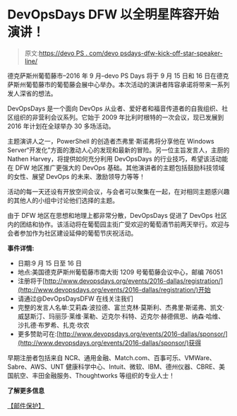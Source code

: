 # DevOpsDays DFW 以全明星阵容开始演讲！

> 原文:[https://devo PS . com/devo psdays-dfw-kick-off-star-speaker-line/](https://devops.com/devopsdays-dfw-kick-off-star-speaker-lineup/)

德克萨斯州葡萄藤市–2016 年 9 月–devo PS Days 将于 9 月 15 日和 16 日在德克萨斯州葡萄藤市的葡萄藤会展中心举办。本次活动的演讲者阵容承诺将带来一系列发人深省的想法。

DevOpsDays 是一个面向 DevOps 从业者、爱好者和福音传道者的自我组织、社区组织的非营利会议系列。它始于 2009 年比利时根特的一次会议，现已发展到 2016 年计划在全球举办 30 多场活动。

主题演讲人之一，PowerShell 的创造者杰弗里·斯诺弗将分享他在 Windows Server“开发化”方面的激动人心的发现和最新的冒险。另一位主旨发言人，主厨的 Nathen Harvey，将提供如何充分利用 DevOpsDays 的行业技巧，希望该活动能在 DFW 地区推广更强大的 DevOps 基础。其他演讲者的主题包括鼓励科技领域的女性、展望 DevOps 的未来、激励领导力等等！

活动的每一天还设有开放空间会议，与会者可以聚集在一起，在对相同主题感兴趣的其他人的小组中讨论他们选择的主题。

由于 DFW 地区在思想和地理上都非常分散，DevOpsDays 促进了 DevOps 社区内的团结和协作。该活动将在葡萄园主街广受欢迎的葡萄酒节前两天举行。欢迎与会者参加作为社区建设延伸的葡萄节庆祝活动。

**事件详情:**

*   日期:9 月 15 日至 16 日
*   地点:美国德克萨斯州葡萄藤市南大街 1209 号葡萄藤会议中心，邮编 76051
*   注册将于[http://www.devopsdays.org/events/2016-dallas/registration/](http://www.devopsdays.org/events/2016-dallas/registration/)开始
*   请通过@DevOpsDaysDFW 在线关注我们
*   完整的发言人名单:艾莉森·波拉德、富兰克林·莫斯利、杰弗里·斯诺弗、凯文·威瑟斯汀、玛丽莎·莱维·莱勒、迈克尔·科特、迈克尔·赫德佩思、纳森·哈维、沙扎德·布罗希、扎克·坎农
*   更多赞助可在:[http://www.devopsdays.org/events/2016-dallas/sponsor/](http://www.devopsdays.org/events/2016-dallas/sponsor/)获得

早期注册者包括来自 NCR、通用金融、Match.com、百事可乐、VMWare、Sabre、AWS、UNT 健康科学中心、Intuit、微软、IBM、德州仪器、CBRE、美国航空、丰田金融服务、Thoughtworks 等组织的专业人士！

**了解更多信息**

[【邮件保护】](/cdn-cgi/l/email-protection#38574a5f595651425d4a4b155c595454594b150a08090e785c5d4e57484b5c59414b16574a5f)